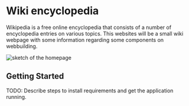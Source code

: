 # Wiki encyclopedia
Wikipedia is a free online encyclopedia that consists of a number of encyclopedia entries on various topics.
This websites will be a small wiki webpage with some information regarding some components on webbuilding.  

![sketch of the homepage](/encyclopdia/images/image1.jpg)

## Getting Started

TODO: Describe steps to install requirements and get the application running.
